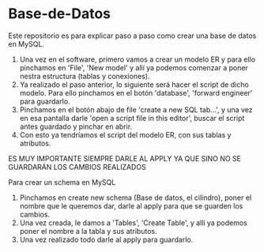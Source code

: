 # Base-de-Datos
Este repositorio es para explicar paso a paso como crear una base de datos en MySQL.

1. Una vez en el software, primero vamos a crear un modelo ER y para ello pinchamos en 'File', 'New model' y allí ya podemos comenzar a poner nestra estructura (tablas y conexiones).
2. Ya realizado el paso anterior, lo siguiente será hacer el script de dicho modelo. Para ello pinchamos en el botón 'database', 'forward engineer' para guardarlo.
3. Pinchamos en el botón abajo de file 'create a new SQL tab...', y una vez en esa pantalla darle 'open a script file in this editor', buscar el script antes guardado y pinchar en abrir.
4. Con esto ya tendríamos el script del modelo ER, con sus tablas y atributos.

ES MUY IMPORTANTE SIEMPRE DARLE AL APPLY YA QUE SINO NO SE GUARDARÁN LOS CAMBIOS REALIZADOS

Para crear un schema en MySQL
1. Pinchamos en create new schema (Base de datos, el cilindro), poner el nombre que le queremos dar, darle al apply para que se guarden los cambios.
2. Una vez creada, le damos a 'Tables', 'Create Table', y allí ya podemos poner el nombre a la tabla y sus atributos.
3. Una vez realizado todo darle al apply para guardarlo.
